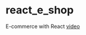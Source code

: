 # react_e_shop

E-commerce with React
[video](https://www.youtube.com/watch?v=famf6filtnM&list=PL-Db3tEF6pB8UO2MmccX-5qeGDX9rek7Q&index=7)
